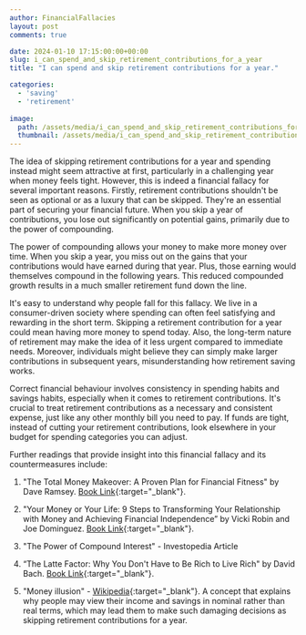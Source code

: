 ```yaml
---
author: FinancialFallacies
layout: post
comments: true

date: 2024-01-10 17:15:00:00+00:00  
slug: i_can_spend_and_skip_retirement_contributions_for_a_year
title: "I can spend and skip retirement contributions for a year."

categories:
  - 'saving'
  - 'retirement'
  
image:
  path: /assets/media/i_can_spend_and_skip_retirement_contributions_for_a_year.jpg
  thumbnail: /assets/media/i_can_spend_and_skip_retirement_contributions_for_a_year.jpg
---
```


The idea of skipping retirement contributions for a year and spending instead might seem attractive at first, particularly in a challenging year when money feels tight. However, this is indeed a financial fallacy for several important reasons. Firstly, retirement contributions shouldn't be seen as optional or as a luxury that can be skipped. They're an essential part of securing your financial future. When you skip a year of contributions, you lose out significantly on potential gains, primarily due to the power of compounding.

The power of compounding allows your money to make more money over time. When you skip a year, you miss out on the gains that your contributions would have earned during that year. Plus, those earning would themselves compound in the following years. This reduced compounded growth results in a much smaller retirement fund down the line.

It's easy to understand why people fall for this fallacy. We live in a consumer-driven society where spending can often feel satisfying and rewarding in the short term. Skipping a retirement contribution for a year could mean having more money to spend today. Also, the long-term nature of retirement may make the idea of it less urgent compared to immediate needs. Moreover, individuals might believe they can simply make larger contributions in subsequent years, misunderstanding how retirement saving works.

Correct financial behaviour involves consistency in spending habits and savings habits, especially when it comes to retirement contributions. It's crucial to treat retirement contributions as a necessary and consistent expense, just like any other monthly bill you need to pay. If funds are tight, instead of cutting your retirement contributions, look elsewhere in your budget for spending categories you can adjust.

Further readings that provide insight into this financial fallacy and its countermeasures include:

1. "The Total Money Makeover: A Proven Plan for Financial Fitness" by Dave Ramsey. [Book Link](https://www.amazon.com/Total-Money-Makeover-Classic-Financial/dp/1595555277/ref=nosim?tag=financialfall-20){:target="_blank"}.

2. "Your Money or Your Life: 9 Steps to Transforming Your Relationship with Money and Achieving Financial Independence” by Vicki Robin and Joe Dominguez. [Book Link](https://www.amazon.com/Your-Money-Life-Transforming-Relationship/dp/0143115766/ref=nosim?tag=financialfall-20){:target="_blank"}.

3. "The Power of Compound Interest" - Investopedia Article

4. “The Latte Factor: Why You Don't Have to Be Rich to Live Rich" by David Bach. [Book Link](https://www.amazon.com/Latte-Factor-Dont-Have-Rich/dp/1982120231/ref=nosim?tag=financialfall-20){:target="_blank"}.

5. "Money illusion" - [Wikipedia](https://en.wikipedia.org/wiki/Money_illusion){:target="_blank"}. A concept that explains why people may view their income and savings in nominal rather than real terms, which may lead them to make such damaging decisions as skipping retirement contributions for a year.
